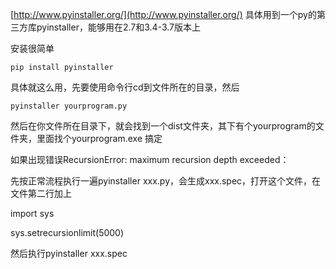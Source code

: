[http://www.pyinstaller.org/](http://www.pyinstaller.org/)
具体用到一个py的第三方库pyinstaller，能够用在2.7和3.4-3.7版本上

安装很简单
```
pip install pyinstaller
```
具体就这么用，先要使用命令行cd到文件所在的目录，然后
```
pyinstaller yourprogram.py
```
然后在你文件所在目录下，就会找到一个dist文件夹，其下有个yourprogram的文件夹，里面找个yourprogram.exe
搞定

如果出现错误RecursionError: maximum recursion depth exceeded：

先按正常流程执行一遍pyinstaller xxx.py，会生成xxx.spec，打开这个文件，在文件第二行加上

import sys

sys.setrecursionlimit(5000)

然后执行pyinstaller xxx.spec